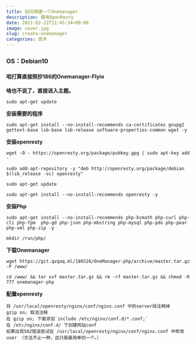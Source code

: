```yaml
---
title: 如何搭建一个Onemanager
description: 使用OpenResty
date: 2021-02-22T12:45:34+09:00
image: cover.jpg
slug: create-onemanager
categories: 技术
---
```


### OS：Debian10

#### 咱打算直接照抄186的Onemanager-Flyio

**啥也不说了，直接进入主题。**
```console
sudo apt-get update
```
**安装需要的程序**
```console
sudo apt-get install --no-install-recommends ca-certificates gnupg2 gettext-base lsb-base lsb-release software-properties-common wget -y
```
**安装openresty**
```console
wget -O - https://openresty.org/package/pubkey.gpg | sudo apt-key add -
```
```console
sudo add-apt-repository -y "deb http://openresty.org/package/debian $(lsb_release -sc) openresty" 
```
```console
sudo apt-get update
```
```console
sudo apt-get install --no-install-recommends openresty -y
```
**安装Php**
```console
sudo apt-get install --no-install-recommends php-bcmath php-curl php-cli php-fpm  php-gd php-json php-mbstring php-mysql php-pdo php-pear php-xml php-zip -y
```
```console
mkdir /run/php/
```
**下载Onemanager**
```console
wget https://git.qvqaq.ml/186526/OneManager-php/archive/master.tar.gz -P /www/
```
```console
cd /www/ && tar xvf master.tar.gz && rm -rf master.tar.gz && chmod -R 777 onemanager-php
```
**配置openresty**  
```
将 /usr/local/openresty/nginx/conf/nginx.conf 中的server段注释掉  
gzip on; 取消注释  
在 gzip on; 下面添加`include /etc/nginx/conf.d/*.conf;`
在 /etc/nginx/conf.d/ 下创建网站conf  
如果出现502错误尝试在 /usr/local/openresty/nginx/conf/nginx.conf 中修改 user （方法不止一种，这只是最简单的一个。）
```